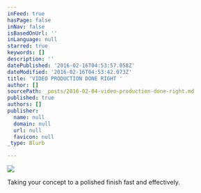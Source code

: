 ```yaml
---
inFeed: true
hasPage: false
inNav: false
isBasedOnUrl: ''
inLanguage: null
starred: true
keywords: []
description: ''
datePublished: '2016-02-16T04:53:57.058Z'
dateModified: '2016-02-16T04:53:42.073Z'
title: 'VIDEO PRODUCTION DONE RIGHT '
author: []
sourcePath: _posts/2016-02-04-video-production-done-right.md
published: true
authors: []
publisher:
  name: null
  domain: null
  url: null
  favicon: null
_type: Blurb

---
```

![](https://s3-us-west-2.amazonaws.com/the-grid-img/p/24d7ada4660c0d78c2476ed9d86217dbcea53240.jpg)

Taking your concept to a polished finish fast and effectively.